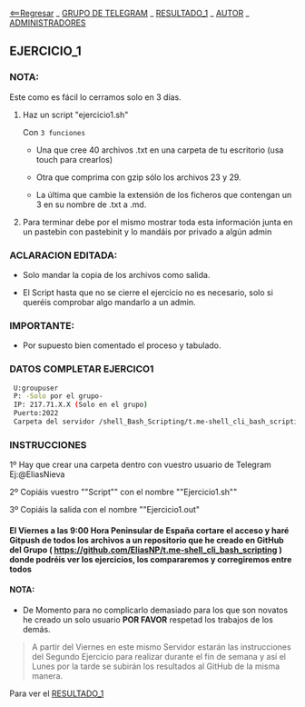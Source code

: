 [<==Regresar](../README.md) _ [GRUPO DE TELEGRAM](https://t.me/shell_cli_bash_scripting) _ [RESULTADO_1](1_RESULTADO.md) _ [AUTOR](../about.md) _ [ADMINISTRADORES](../administradores.md)
## EJERCICIO_1

### NOTA: 

Este como es fácil lo cerramos solo en 3 días.

1. Haz un script "ejercicio1.sh"

	Con `3 funciones`

	 - Una que cree 40 archivos .txt en una carpeta de tu escritorio (usa touch para crearlos)

	 - Otra que comprima con gzip sólo los archivos 23 y 29.

	 - La última que cambie la extensión de los ficheros que contengan un 3 en su nombre de .txt a .md.


2. Para terminar debe por el mismo mostrar toda esta información junta en un pastebin con pastebinit y lo mandáis por privado a algún admin 

### ACLARACION EDITADA: 

- Solo mandar la copia de los archivos como salida.

- El Script hasta que no se cierre el ejercicio no es necesario, solo si queréis comprobar algo mandarlo a un admin.

### IMPORTANTE:

 - Por supuesto bien comentado el proceso y tabulado.

### DATOS COMPLETAR EJERCICO1

````bash
 U:groupuser
 P: -Solo por el grupo-
 IP: 217.71.X.X (Solo en el grupo)
 Puerto:2022
 Carpeta del servidor /shell_Bash_Scripting/t.me-shell_cli_bash_scripting/ejercicio_1

````
### INSTRUCCIONES

1º Hay que crear una carpeta dentro con vuestro usuario de Telegram
           Ej:@EliasNieva

2º Copiáis vuestro ""Script"" con el nombre ""Ejercicio1.sh""

3º Copiáis la salida con el nombre ""Ejercicio1.out"

#### El Viernes a las 9:00 Hora Peninsular de España cortare el acceso y haré Gitpush de todos los archivos a un repositorio que he creado en GitHub del Grupo ( https://github.com/EliasNP/t.me-shell_cli_bash_scripting ) donde podréis ver los ejercicios, los compararemos y corregiremos entre todos

#### NOTA: 

 - De Momento para no complicarlo demasiado para los que son novatos he creado un solo usuario **POR FAVOR** respetad los trabajos de los demás.

> A partir del Viernes en este mismo Servidor estarán las instrucciones del Segundo Ejercicio para realizar durante el fin de semana y así el Lunes por la tarde se subirán los resultados al GitHub de la misma manera.

Para ver el [RESULTADO_1](RESULTADO_1.md)